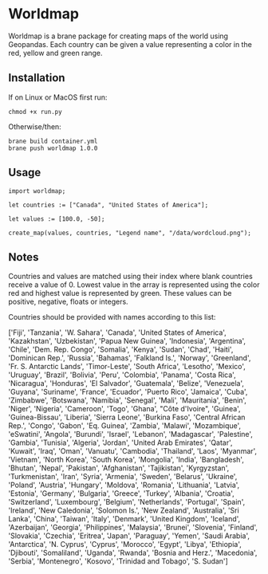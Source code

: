 # Worldmap

Worldmap is a brane package for creating maps of the world using Geopandas. Each country can be given a value representing a color in the red, yellow and green range.

## Installation

If on Linux or MacOS first run:

``` chmod +x run.py ```

Otherwise/then:

```console
brane build container.yml
brane push worldmap 1.0.0
```

## Usage

```brane
import worldmap;

let countries := ["Canada", "United States of America"];

let values := [100.0, -50];

create_map(values, countries, "Legend name", "/data/wordcloud.png");
```

## Notes
Countries and values are matched using their index where blank countries receive a value of 0. Lowest value in the array is represented using the color red and highest value is represented by green. These values can be positive, negative, floats or integers.

Countries should be provided with names according to this list:

['Fiji', 'Tanzania', 'W. Sahara', 'Canada', 'United States of America', 'Kazakhstan', 'Uzbekistan', 'Papua New Guinea', 'Indonesia', 'Argentina', 'Chile', 'Dem. Rep. Congo', 'Somalia', 'Kenya', 'Sudan', 'Chad', 'Haiti', 'Dominican Rep.', 'Russia', 'Bahamas', 'Falkland Is.', 'Norway', 'Greenland', 'Fr. S. Antarctic Lands', 'Timor-Leste', 'South Africa', 'Lesotho', 'Mexico', 'Uruguay', 'Brazil', 'Bolivia', 'Peru', 'Colombia', 'Panama', 'Costa Rica', 'Nicaragua', 'Honduras', 'El Salvador', 'Guatemala', 'Belize', 'Venezuela', 'Guyana', 'Suriname', 'France', 'Ecuador', 'Puerto Rico', 'Jamaica', 'Cuba', 'Zimbabwe', 'Botswana', 'Namibia', 'Senegal', 'Mali', 'Mauritania', 'Benin', 'Niger', 'Nigeria', 'Cameroon', 'Togo', 'Ghana', "Côte d'Ivoire", 'Guinea', 'Guinea-Bissau', 'Liberia', 'Sierra Leone', 'Burkina Faso', 'Central African Rep.', 'Congo', 'Gabon', 'Eq. Guinea', 'Zambia', 'Malawi', 'Mozambique', 'eSwatini', 'Angola', 'Burundi', 'Israel', 'Lebanon', 'Madagascar', 'Palestine', 'Gambia', 'Tunisia', 'Algeria', 'Jordan', 'United Arab Emirates', 'Qatar', 'Kuwait', 'Iraq', 'Oman', 'Vanuatu', 'Cambodia', 'Thailand', 'Laos', 'Myanmar', 'Vietnam', 'North Korea', 'South Korea', 'Mongolia', 'India', 'Bangladesh', 'Bhutan', 'Nepal', 'Pakistan', 'Afghanistan', 'Tajikistan', 'Kyrgyzstan', 'Turkmenistan', 'Iran', 'Syria', 'Armenia', 'Sweden', 'Belarus', 'Ukraine', 'Poland', 'Austria', 'Hungary', 'Moldova', 'Romania', 'Lithuania', 'Latvia', 'Estonia', 'Germany', 'Bulgaria', 'Greece', 'Turkey', 'Albania', 'Croatia', 'Switzerland', 'Luxembourg', 'Belgium', 'Netherlands', 'Portugal', 'Spain', 'Ireland', 'New Caledonia', 'Solomon Is.', 'New Zealand', 'Australia', 'Sri Lanka', 'China', 'Taiwan', 'Italy', 'Denmark', 'United Kingdom', 'Iceland', 'Azerbaijan', 'Georgia', 'Philippines', 'Malaysia', 'Brunei', 'Slovenia', 'Finland', 'Slovakia', 'Czechia', 'Eritrea', 'Japan', 'Paraguay', 'Yemen', 'Saudi Arabia', 'Antarctica', 'N. Cyprus', 'Cyprus', 'Morocco', 'Egypt', 'Libya', 'Ethiopia', 'Djibouti', 'Somaliland', 'Uganda', 'Rwanda', 'Bosnia and Herz.', 'Macedonia', 'Serbia', 'Montenegro', 'Kosovo', 'Trinidad and Tobago', 'S. Sudan']
